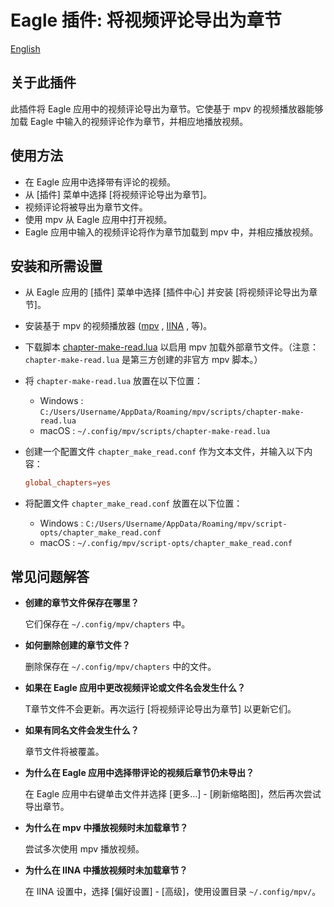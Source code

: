 # Eagle 插件: 将视频评论导出为章节

[English](README.md)

## 关于此插件
此插件将 Eagle 应用中的视频评论导出为章节。它使基于 mpv 的视频播放器能够加载 Eagle 中输入的视频评论作为章节，并相应地播放视频。

## 使用方法
- 在 Eagle 应用中选择带有评论的视频。
- 从 [插件] 菜单中选择 [将视频评论导出为章节]。
- 视频评论将被导出为章节文件。
- 使用 mpv 从 Eagle 应用中打开视频。
- Eagle 应用中输入的视频评论将作为章节加载到 mpv 中，并相应播放视频。

## 安装和所需设置

- 从 Eagle 应用的 [插件] 菜单中选择 [插件中心] 并安装 [将视频评论导出为章节]。

- 安装基于 mpv 的视频播放器 ([mpv](https://mpv.io) , [IINA](https://iina.io) , 等)。

- 下载脚本 [chapter-make-read.lua](https://github.com/dyphire/mpv-scripts) 以启用 mpv 加载外部章节文件。（注意：`chapter-make-read.lua` 是第三方创建的非官方 mpv 脚本。）

- 将 `chapter-make-read.lua` 放置在以下位置：
    - Windows : `C:/Users/Username/AppData/Roaming/mpv/scripts/chapter-make-read.lua`
    - macOS : `~/.config/mpv/scripts/chapter-make-read.lua`

- 创建一个配置文件 `chapter_make_read.conf` 作为文本文件，并输入以下内容：
    ```chapter_make_read.conf
    global_chapters=yes
    ```
  
- 将配置文件 `chapter_make_read.conf` 放置在以下位置：
    - Windows : `C:/Users/Username/AppData/Roaming/mpv/script-opts/chapter_make_read.conf`
    - macOS : `~/.config/mpv/script-opts/chapter_make_read.conf`
  
## 常见问题解答

- **创建的章节文件保存在哪里？**

  它们保存在 `~/.config/mpv/chapters` 中。
 
- **如何删除创建的章节文件？**

  删除保存在 `~/.config/mpv/chapters` 中的文件。
   
- **如果在 Eagle 应用中更改视频评论或文件名会发生什么？**

  T章节文件不会更新。再次运行 [将视频评论导出为章节] 以更新它们。

- **如果有同名文件会发生什么？**

  章节文件将被覆盖。

- **为什么在 Eagle 应用中选择带评论的视频后章节仍未导出？**

  在 Eagle 应用中右键单击文件并选择 [更多...] - [刷新缩略图]，然后再次尝试导出章节。

- **为什么在 mpv 中播放视频时未加载章节？**

  尝试多次使用 mpv 播放视频。

- **为什么在 IINA 中播放视频时未加载章节？**

  在 IINA 设置中，选择 [偏好设置] - [高级]，使用设置目录 `~/.config/mpv/`。
